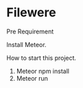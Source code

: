 # Filewere


Pre Requirement 

Install Meteor.

How to start this project. 

1) Meteor npm install
2) Meteor run

